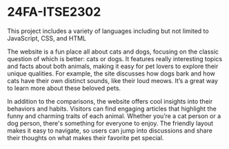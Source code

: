 # 24FA-ITSE2302
This project includes a variety of languages including but not limited to JavaScript, CSS, and HTML

The website is a fun place all about cats and dogs, focusing on the classic question of which is better: cats or dogs. It features really interesting topics and facts about both animals, making it easy for pet lovers to explore their unique qualities. For example, the site discusses how dogs bark and how cats have their own distinct sounds, like their loud meows. It’s a great way to learn more about these beloved pets.

In addition to the comparisons, the website offers cool insights into their behaviors and habits. Visitors can find engaging articles that highlight the funny and charming traits of each animal. Whether you’re a cat person or a dog person, there's something for everyone to enjoy. The friendly layout makes it easy to navigate, so users can jump into discussions and share their thoughts on what makes their favorite pet special.
